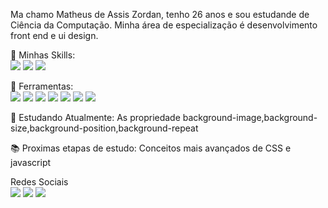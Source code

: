 <p align="left"> 
  Ma chamo Matheus de Assis Zordan, tenho 26 anos e sou estudande de Ciência da Computação. 
  Minha área de especialização é desenvolvimento front end e ui design.
</p>

<p>
  🚀 Minhas Skills:
  <br>
  <img = src="https://img.shields.io/badge/HTML5-E34F26?style=for-the-badge&logo=html5&logoColor=white"/>
  <img = src="https://img.shields.io/badge/CSS3-1572B6?style=for-the-badge&logo=css3&logoColor=white"/>
  <img = src="https://img.shields.io/badge/C-00599C?style=for-the-badge&logo=c&logoColor=white"/>
</p>

<p align="left">
  💼 Ferramentas:
  <br>
   <img  src="https://img.shields.io/badge/figma-%23F24E1E.svg?style=for-the-badge&logo=figma&logoColor=white"/>
   <img  src="https://img.shields.io/badge/Adobe%20XD-470137?style=for-the-badge&logo=Adobe%20XD&logoColor=#FF61F6"/>
   <img  src="https://img.shields.io/badge/Visual%20Studio%20Code-0078d7.svg?style=for-the-badge&logo=visual-studio-code&logoColor=white"/>
   <img  src="https://img.shields.io/badge/github%20pages-121013?style=for-the-badge&logo=github&logoColor=white"/>
   <img  src="https://img.shields.io/badge/github-%23121011.svg?style=for-the-badge&logo=github&logoColor=white"/>
   <img  src="https://img.shields.io/badge/git-%23F05033.svg?style=for-the-badge&logo=git&logoColor=white"/>
   <img  src="https://img.shields.io/badge/Behance-1769ff?style=for-the-badge&logo=behance&logoColor=white"/>
</p>

<p align="left">
  📒 Estudando Atualmente: As propriedade background-image,background-size,background-position,background-repeat
</p>

<p align="left">
  📚 Proximas etapas de estudo: Conceitos mais avançados de CSS e javascript
</p>

<p align="left">
  Redes Sociais
  <br>
  <a href="https://www.linkedin.com/in/matheus-de-assis-zordan-1265a8289/"alt="LinkedIn">
  <img src="https://img.shields.io/badge/linkedin-%230077B5.svg?style=for-the-badge&logo=linkedin&logoColor=white" /></a>

  <a href="https://www.instagram.com/matheuszordan9/" alt="Instagram">
  <img src="https://img.shields.io/badge/Instagram-%23E4405F.svg?style=for-the-badge&logo=Instagram&logoColor=white"/></a>
  
  <a href="https://www.behance.net/matheusdeassi/" alt="Behance">
  <img src="https://img.shields.io/badge/Behance-1769ff?style=for-the-badge&logo=behance&logoColor=white"/></a>
</p>
